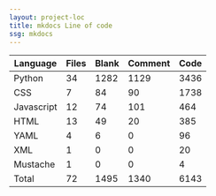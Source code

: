 ```yaml
---
layout: project-loc
title: mkdocs Line of code
ssg: mkdocs
---
```

<div class="table-responsive">
<table class="table">
<thead><tr>
<th>Language</th>
<th>Files</th>
<th>Blank</th>
<th>Comment</th>
<th>Code</th>
</tr></thead><tbody>
<tr><td>Python</td><td> 34</td><td> 1282</td><td> 1129</td><td> 3436</td></tr>
<tr><td>CSS</td><td> 7</td><td> 84</td><td> 90</td><td> 1738</td></tr>
<tr><td>Javascript</td><td> 12</td><td> 74</td><td> 101</td><td> 464</td></tr>
<tr><td>HTML</td><td> 13</td><td> 49</td><td> 20</td><td> 385</td></tr>
<tr><td>YAML</td><td> 4</td><td> 6</td><td> 0</td><td> 96</td></tr>
<tr><td>XML</td><td> 1</td><td> 0</td><td> 0</td><td> 20</td></tr>
<tr><td>Mustache</td><td> 1</td><td> 0</td><td> 0</td><td> 4</td></tr>
<tr><td>Total</td><td>72</td><td>1495</td><td>1340</td><td>6143</td></tr>
</tbody></table></div>
